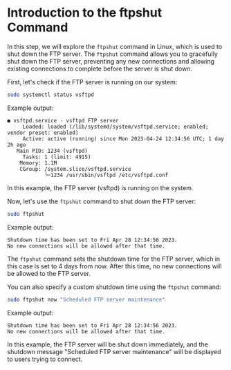 # Introduction to the ftpshut Command

In this step, we will explore the `ftpshut` command in Linux, which is used to shut down the FTP server. The `ftpshut` command allows you to gracefully shut down the FTP server, preventing any new connections and allowing existing connections to complete before the server is shut down.

First, let's check if the FTP server is running on our system:

```bash
sudo systemctl status vsftpd
```

Example output:

```
● vsftpd.service - vsftpd FTP server
     Loaded: loaded (/lib/systemd/system/vsftpd.service; enabled; vendor preset: enabled)
     Active: active (running) since Mon 2023-04-24 12:34:56 UTC; 1 day 2h ago
   Main PID: 1234 (vsftpd)
     Tasks: 1 (limit: 4915)
    Memory: 1.1M
    CGroup: /system.slice/vsftpd.service
            └─1234 /usr/sbin/vsftpd /etc/vsftpd.conf
```

In this example, the FTP server (vsftpd) is running on the system.

Now, let's use the `ftpshut` command to shut down the FTP server:

```bash
sudo ftpshut
```

Example output:

```
Shutdown time has been set to Fri Apr 28 12:34:56 2023.
No new connections will be allowed after that time.
```

The `ftpshut` command sets the shutdown time for the FTP server, which in this case is set to 4 days from now. After this time, no new connections will be allowed to the FTP server.

You can also specify a custom shutdown time using the `ftpshut` command:

```bash
sudo ftpshut now "Scheduled FTP server maintenance"
```

Example output:

```
Shutdown time has been set to Fri Apr 28 12:34:56 2023.
No new connections will be allowed after that time.
```

In this example, the FTP server will be shut down immediately, and the shutdown message "Scheduled FTP server maintenance" will be displayed to users trying to connect.
